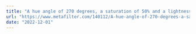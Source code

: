 ```yaml
---
title: "A hue angle of 270 degrees, a saturation of 50% and a lightness of 40%"
url: "https://www.metafilter.com/140112/A-hue-angle-of-270-degrees-a-saturation-of-50-and-a-lightness-of-40"
date: "2022-12-01"
---
```

